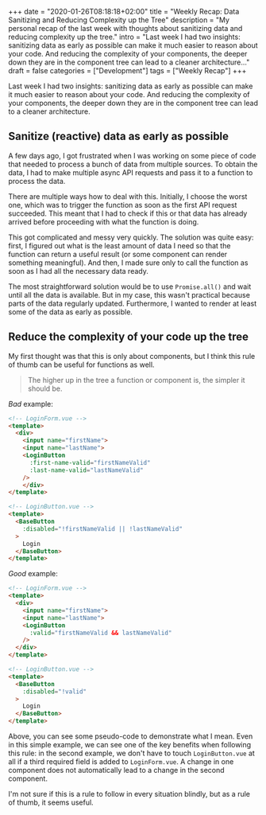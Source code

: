 +++
date = "2020-01-26T08:18:18+02:00"
title = "Weekly Recap: Data Sanitizing and Reducing Complexity up the Tree"
description = "My personal recap of the last week with thoughts about sanitizing data and reducing complexity up the tree."
intro = "Last week I had two insights: sanitizing data as early as possible can make it much easier to reason about your code. And reducing the complexity of your components, the deeper down they are in the component tree can lead to a cleaner architecture..."
draft = false
categories = ["Development"]
tags = ["Weekly Recap"]
+++

Last week I had two insights: sanitizing data as early as possible can make it much easier to reason about your code. And reducing the complexity of your components, the deeper down they are in the component tree can lead to a cleaner architecture.

## Sanitize (reactive) data as early as possible

A few days ago, I got frustrated when I was working on some piece of code that needed to process a bunch of data from multiple sources. To obtain the data, I had to make multiple async API requests and pass it to a function to process the data.

There are multiple ways how to deal with this. Initially, I choose the worst one, which was to trigger the function as soon as the first API request succeeded. This meant that I had to check if this or that data has already arrived before proceeding with what the function is doing.

This got complicated and messy very quickly. The solution was quite easy: first, I figured out what is the least amount of data I need so that the function can return a useful result (or some component can render something meaningful). And then, I made sure only to call the function as soon as I had all the necessary data ready.

The most straightforward solution would be to use `Promise.all()` and wait until all the data is available. But in my case, this wasn't practical because parts of the data regularly updated. Furthermore, I wanted to render at least some of the data as early as possible.

## Reduce the complexity of your code up the tree

My first thought was that this is only about components, but I think this rule of thumb can be useful for functions as well.

> The higher up in the tree a function or component is, the simpler it should be.

*Bad* example:

```html
<!-- LoginForm.vue -->
<template>
  <div>
    <input name="firstName">
    <input name="lastName">
    <LoginButton
      :first-name-valid="firstNameValid"
      :last-name-valid="lastNameValid"
    />
	</div>
</template>

<!-- LoginButton.vue -->
<template>
  <BaseButton
    :disabled="!firstNameValid || !lastNameValid"
  >
    Login
  </BaseButton>
</template>
```

*Good* example:

```html
<!-- LoginForm.vue -->
<template>
  <div>
    <input name="firstName">
    <input name="lastName">
    <LoginButton
      :valid="firstNameValid && lastNameValid"
    />
  </div>
</template>

<!-- LoginButton.vue -->
<template>
  <BaseButton
    :disabled="!valid"
  >
    Login
  </BaseButton>
</template>
```

Above, you can see some pseudo-code to demonstrate what I mean. Even in this simple example, we can see one of the key benefits when following this rule: in the second example, we don't have to touch `LoginButton.vue` at all if a third required field is added to `LoginForm.vue`. A change in one component does not automatically lead to a change in the second component.

I'm not sure if this is a rule to follow in every situation blindly, but as a rule of thumb, it seems useful.
